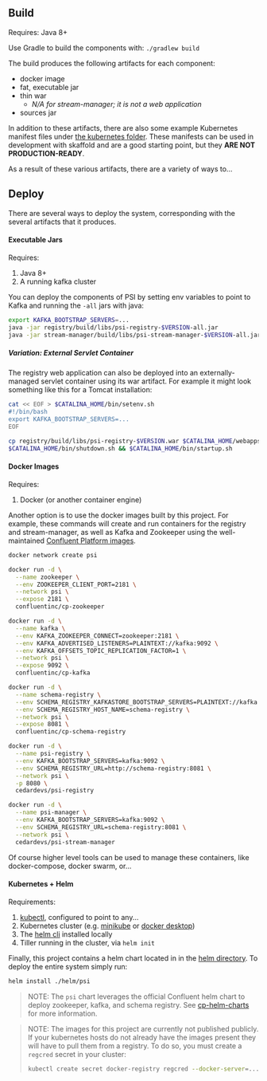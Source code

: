 ## Build

Requires: Java 8+

Use Gradle to build the components with: `./gradlew build`

The build produces the following artifacts for each component:

- docker image
- fat, executable jar
- thin war
    - *N/A for stream-manager; it is not a web application*
- sources jar

In addition to these artifacts, there are also some example Kubernetes manifest files under [the kubernetes folder](kubernetes).
These manifests can be used in development with skaffold and are a good starting point, but they **ARE NOT PRODUCTION-READY**.

As a result of these various artifacts, there are a variety of ways to...

## Deploy

There are several ways to deploy the system, corresponding with the several artifacts that it produces.

#### Executable Jars

Requires:
1. Java 8+
1. A running kafka cluster

You can deploy the components of PSI by setting env variables to point to Kafka and running the `-all` jars with java:

```bash
export KAFKA_BOOTSTRAP_SERVERS=...
java -jar registry/build/libs/psi-registry-$VERSION-all.jar
java -jar stream-manager/build/libs/psi-stream-manager-$VERSION-all.jar
```

##### Variation: External Servlet Container

The registry web application can also be deployed into an externally-managed servlet container using its war artifact.
For example it might look something like this for a Tomcat installation:

```bash
cat << EOF > $CATALINA_HOME/bin/setenv.sh
#!/bin/bash
export KAFKA_BOOTSTRAP_SERVERS=...
EOF

cp registry/build/libs/psi-registry-$VERSION.war $CATALINA_HOME/webapps
$CATALINA_HOME/bin/shutdown.sh && $CATALINA_HOME/bin/startup.sh
```

#### Docker Images

Requires:
1. Docker (or another container engine)

Another option is to use the docker images built by this project. For example, these commands will create and run containers
for the registry and stream-manager, as well as Kafka and Zookeeper using the well-maintained [Confluent Platform images](https://github.com/confluentinc/cp-docker-images).

```bash
docker network create psi

docker run -d \
  --name zookeeper \
  --env ZOOKEEPER_CLIENT_PORT=2181 \
  --network psi \
  --expose 2181 \
  confluentinc/cp-zookeeper

docker run -d \
  --name kafka \
  --env KAFKA_ZOOKEEPER_CONNECT=zookeeper:2181 \
  --env KAFKA_ADVERTISED_LISTENERS=PLAINTEXT://kafka:9092 \
  --env KAFKA_OFFSETS_TOPIC_REPLICATION_FACTOR=1 \
  --network psi \
  --expose 9092 \
  confluentinc/cp-kafka

docker run -d \
  --name schema-registry \
  --env SCHEMA_REGISTRY_KAFKASTORE_BOOTSTRAP_SERVERS=PLAINTEXT://kafka:9092 \
  --env SCHEMA_REGISTRY_HOST_NAME=schema-registry \
  --network psi \
  --expose 8081 \
  confluentinc/cp-schema-registry

docker run -d \
  --name psi-registry \
  --env KAFKA_BOOTSTRAP_SERVERS=kafka:9092 \
  --env SCHEMA_REGISTRY_URL=http://schema-registry:8081 \
  --network psi \
  -p 8080 \
  cedardevs/psi-registry

docker run -d \
  --name psi-manager \
  --env KAFKA_BOOTSTRAP_SERVERS=kafka:9092 \
  --env SCHEMA_REGISTRY_URL=schema-registry:8081 \
  --network psi \
  cedardevs/psi-stream-manager
```

Of course higher level tools can be used to manage these containers, like docker-compose, docker swarm, or...

#### Kubernetes + Helm

Requirements:
1. [kubectl](https://kubernetes.io/docs/tasks/tools/install-kubectl/), configured to point to any...
1. Kubernetes cluster (e.g. [minikube](https://kubernetes.io/docs/tasks/tools/install-minikube/) or [docker desktop](https://www.docker.com/products/docker-desktop))
1. The [helm cli](https://docs.helm.sh/using_helm/#installing-helm) installed locally
1. Tiller running in the cluster, via `helm init`

Finally, this project contains a helm chart located in in the [helm directory](helm). To deploy the entire system simply run:

```bash
helm install ./helm/psi
```

> NOTE: The `psi` chart leverages the official Confluent helm chart to deploy zookeeper, kafka, and schema registry.
> See [cp-helm-charts](https://github.com/confluentinc/cp-helm-charts) for more information.

> NOTE: The images for this project are currently not published publicly. If your kubernetes hosts do not already have the images
> present they will have to pull them from a registry. To do so, you must create a `regcred` secret in your cluster:
>
> ```bash
> kubectl create secret docker-registry regcred --docker-server=... --docker-username=... --docker-password=... --docker-email=...
> ```
